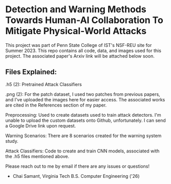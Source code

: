 # Detection and Warning Methods Towards Human-AI Collaboration To Mitigate Physical-World Attacks

This project was part of Penn State College of IST's NSF-REU site for Summer 2023. This repo contains all code, data, and images used for this project. The associated paper's Arxiv link will be attached below soon.

## Files Explained:

.h5 (2): Pretrained Attack Classifiers

.png (2): For the patch dataset, I used two patches from previous papers, and I've uploaded the images here for easier access. The associated works are cited in the References section of my paper.

Preprocessing: Used to create datasets used to train attack detectors. 
I'm unable to upload the custom datasets onto Github, unfortunately. I can send a Google Drive link upon request.

Warning Scenarios: There are 8 scenarios created for the warning system study. 

Attack Classifiers: Code to create and train CNN models, associated with the .h5 files mentioned above.

Please reach out to me by email if there are any issues or questions! 
- Chai Samant, Virginia Tech B.S. Computer Engineering ('26)
